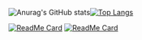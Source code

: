 
![Anurag's GitHub stats](https://github-readme-stats.vercel.app/api?username=ThiagoJv-pro&theme=midnight-purple&show_icons=true)[![Top Langs](https://github-readme-stats.vercel.app/api/top-langs/?username=ThiagoJv-pro&theme=midnight-purple&layout=compact)](https://github.com/anuraghazra/github-readme-stats)

[![ReadMe Card](https://github-readme-stats.vercel.app/api/pin/?username=madushadhanushka&repo=differ&theme=midnight-purple)](https://github.com/ThiagoJv-pro/FreeCodeCamp-Challenges)
[![ReadMe Card](https://github-readme-stats.vercel.app/api/pin/?username=madushadhanushka&repo=differ&theme=midnight-purple)](https://github.com/madushadhanushka/differ)


